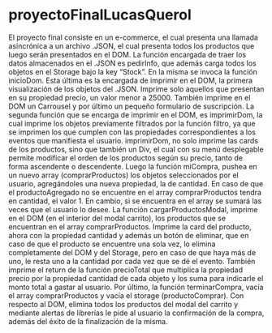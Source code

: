 # proyectoFinalLucasQuerol

El proyecto final consiste en un e-commerce, el cual presenta una llamada asincrónica a un archivo .JSON, el cual presenta todos los productos que luego serán presentados en el DOM.
La función encargada de traer los datos almacenados en el .JSON es pedirInfo, que además carga todos los objetos en el Storage bajo la key “Stock”. En la misma se invoca la función inicioDom. Esta última es la encargada de imprimir en el DOM, la primera visualización de los objetos del .JSON. 
Imprime solo aquellos que presentan en su propiedad precio, un valor menor a 25000. También imprime en el DOM un Carrousel y por último un pequeño formulario de suscripción.
La segunda función que se encarga de imprimir en el DOM, es imprimirDom, la cual imprime los objetos previamente filtrados por la función filtro, ya que se imprimen los que cumplen con las propiedades correspondientes a los eventos que manifiesta el usuario.
imprimirDom, no solo imprime las cards de los productos, sino que también un Div, el cual con su menú desplegable permite modificar el orden de los productos según su precio, tanto de forma ascendente o descendente.
Luego la función miCompra, pushea en un nuevo array (comprarProductos)  los objetos seleccionados por el usuario, agregándoles una nueva propiedad, la de cantidad. En caso de que el productoAgregado no se encuentre en el array comprarProductos tendra en cantidad, el valor 1. En cambio, si se encuentra en el array se sumará las veces que el usuario lo desee.
La función cargarProductosModal, imprime en el DOM (en el interior del modal carrito), los productos que se encuentran en el array comprarProductos. Imprime la card del producto, ahora con la propiedad cantidad y además un botón de eliminar, que en caso de que el producto se encuentre una sola vez, lo elimina completamente del DOM y del Storage, pero en caso de que haya más de uno, le resta uno a la cantidad por cada vez que se dé el evento.
También imprime el return de la función precioTotal que multiplica la propiedad precio por la propiedad cantidad de cada objeto y los suma para indicarle el monto total a gastar al usuario.
Por último, la función terminarCompra, vacía el array comprarProductos y vacía el storage (productoComprar). Con respecto al DOM, elimina todos los productos del modal del carrito y mediante alertas de librerías le pide al usuario la confirmación de la compra, además del éxito de la finalización de la misma.
